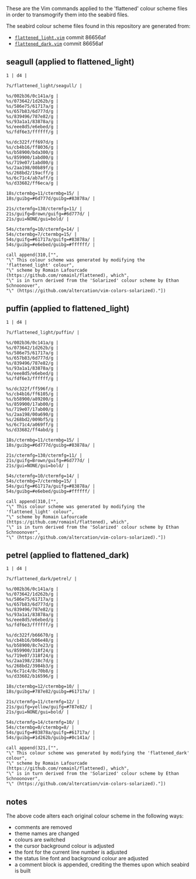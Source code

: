 These are the Vim commands applied to the 'flattened' colour scheme files in order to transmogrify them into the seabird files.

The seabird colour scheme files found in this repository are generated from:

- [`flattened_light.vim`](https://github.com/romainl/flattened/blob/master/colors/flattened_light.vim) commit 86656af
- [`flattened_dark.vim`](https://github.com/romainl/flattened/blob/master/colors/flattened_dark.vim) commit 86656af

## seagull (applied to flattened_light)

```
1 | d4 |

7s/flattened_light/seagull/ |

%s/002b36/0c141a/g |
%s/073642/1d262b/g |
%s/586e75/61717a/g |
%s/657b83/6d777d/g |
%s/839496/787e82/g |
%s/93a1a1/83878a/g |
%s/eee8d5/e6ebed/g |
%s/fdf6e3/ffffff/g |

%s/dc322f/ff697d/g |
%s/cb4b16/ff8036/g |
%s/b58900/bda300/g |
%s/859900/1abd00/g |
%s/719e07/1abd00/g |
%s/2aa198/00b89f/g |
%s/268bd2/19acff/g |
%s/6c71c4/ab7aff/g |
%s/d33682/ff6eca/g |

18s/ctermbg=11/ctermbg=15/ |
18s/guibg=#6d777d/guibg=#83878a/ |

21s/ctermfg=130/ctermfg=11/ |
21s/guifg=Brown/guifg=#6d777d/ |
21s/gui=NONE/gui=bold/ |

54s/ctermfg=10/ctermfg=14/ |
54s/ctermbg=7/ctermbg=15/ |
54s/guifg=#61717a/guifg=#83878a/ |
54s/guibg=#e6ebed/guibg=#ffffff/ |

call append(310,["",
"\" This colour scheme was generated by modifying the 'flattened_light' colour",
"\" scheme by Romain Lafourcade (https://github.com/romainl/flattened), which",
"\" is in turn derived from the 'Solarized' colour scheme by Ethan Schnoonover",
"\" (https://github.com/altercation/vim-colors-solarized)."])
```

## puffin (applied to flattened_light)

```
1 | d4 |

7s/flattened_light/puffin/ |

%s/002b36/0c141a/g |
%s/073642/1d262b/g |
%s/586e75/61717a/g |
%s/657b83/6d777d/g |
%s/839496/787e82/g |
%s/93a1a1/83878a/g |
%s/eee8d5/e6ebed/g |
%s/fdf6e3/ffffff/g |

%s/dc322f/ff596f/g |
%s/cb4b16/ff6105/g |
%s/b58900/a89200/g |
%s/859900/17ab00/g |
%s/719e07/17ab00/g |
%s/2aa198/00a690/g |
%s/268bd2/009bf5/g |
%s/6c71c4/a069ff/g |
%s/d33682/ff4abd/g |

18s/ctermbg=11/ctermbg=15/ |
18s/guibg=#6d777d/guibg=#83878a/ |

21s/ctermfg=130/ctermfg=11/ |
21s/guifg=Brown/guifg=#6d777d/ |
21s/gui=NONE/gui=bold/ |

54s/ctermfg=10/ctermfg=14/ |
54s/ctermbg=7/ctermbg=15/ |
54s/guifg=#61717a/guifg=#83878a/ |
54s/guibg=#e6ebed/guibg=#ffffff/ |

call append(310,["",
"\" This colour scheme was generated by modifying the 'flattened_light' colour",
"\" scheme by Romain Lafourcade (https://github.com/romainl/flattened), which",
"\" is in turn derived from the 'Solarized' colour scheme by Ethan Schnoonover",
"\" (https://github.com/altercation/vim-colors-solarized)."])
```

## petrel (applied to flattened_dark)

```
1 | d4 |

7s/flattened_dark/petrel/ |

%s/002b36/0c141a/g |
%s/073642/1d262b/g |
%s/586e75/61717a/g |
%s/657b83/6d777d/g |
%s/839496/787e82/g |
%s/93a1a1/83878a/g |
%s/eee8d5/e6ebed/g |
%s/fdf6e3/ffffff/g |

%s/dc322f/b66670/g |
%s/cb4b16/b06e48/g |
%s/b58900/8c7e23/g |
%s/859900/318f24/g |
%s/719e07/318f24/g |
%s/2aa198/238c7d/g |
%s/268bd2/3984b3/g |
%s/6c71c4/8c70b8/g |
%s/d33682/b16596/g |

18s/ctermbg=12/ctermbg=10/ |
18s/guibg=#787e82/guibg=#61717a/ |

21s/ctermfg=11/ctermfg=12/ |
21s/guifg=yellow/guifg=#787e82/ |
21s/gui=NONE/gui=bold/ |

54s/ctermfg=14/ctermfg=10/ |
54s/ctermbg=0/ctermbg=8/ |
54s/guifg=#83878a/guifg=#61717a/ |
54s/guibg=#1d262b/guibg=#0c141a/ |

call append(321,["",
"\" This colour scheme was generated by modifying the 'flattened_dark' colour",
"\" scheme by Romain Lafourcade (https://github.com/romainl/flattened), which",
"\" is in turn derived from the 'Solarized' colour scheme by Ethan Schnoonover",
"\" (https://github.com/altercation/vim-colors-solarized)."])
```

## notes

The above code alters each original colour scheme in the following ways:

- comments are removed
- theme names are changed
- colours are switched
- the cursor background colour is adjusted
- the font for the current line number is adjusted
- the status line font and background colour are adjusted
- a comment block is appended, crediting the themes upon which seabird is built
